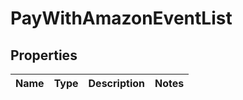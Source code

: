 # PayWithAmazonEventList

## Properties
Name | Type | Description | Notes
------------ | ------------- | ------------- | -------------

